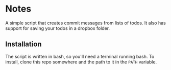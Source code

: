 # Notes

A simple script that creates commit messages from lists
of todos. It also has support for saving your todos in
a dropbox folder.

## Installation

The script is written in bash, so you'll need a terminal
running bash. To install, clone this repo somewhere and
the path to it in the `PATH` variable.
